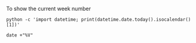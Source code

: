 To show the current week number

```
python -c 'import datetime; print(datetime.date.today().isocalendar()[1])'
```

```
date +"%V"
```
